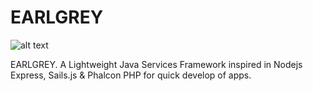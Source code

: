 # EARLGREY
![alt text](https://raw.githubusercontent.com/acalvoa/EARLGREY/extra/resources/Earl_Grey.jpg)

EARLGREY. A Lightweight Java Services Framework inspired in Nodejs Express, Sails.js &amp; Phalcon PHP for quick develop of apps.
